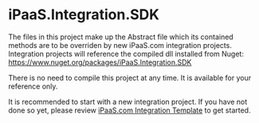 # iPaaS.Integration.SDK
The files in this project make up the Abstract file which its contained methods are to be overriden by new iPaaS.com integration projects.
Integration projects will reference the compiled dll installed from Nuget: https://www.nuget.org/packages/iPaaS.Integration.SDK

There is no need to compile this project at any time.  It is available for your reference only. 

It is recommended to start with a new integration project.  If you have not done so yet, please review [iPaaS.com Integration Template](https://github.com/ipaas-com/iPaaS.Integration.Template) to get started.
